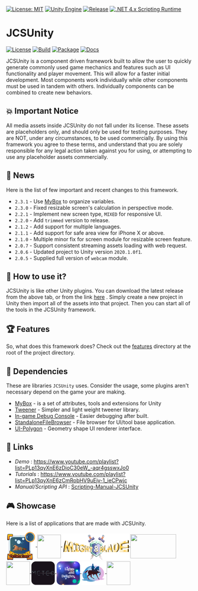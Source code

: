 [![License: MIT](https://img.shields.io/badge/License-MIT-green.svg)](https://opensource.org/licenses/MIT)
[![Unity Engine](https://img.shields.io/badge/unity-2023.1.0f1-black.svg?style=flat&logo=unity&cacheSeconds=2592000)](https://unity3d.com/get-unity/download/archive)
[![Release](https://img.shields.io/github/tag/jcs090218/JCSUnity.svg?label=release&logo=github)](https://github.com/jcs090218/JCSUnity/releases/latest)
[![.NET 4.x Scripting Runtime](https://img.shields.io/badge/.NET-4.x-blueviolet.svg?style=flat&cacheSeconds=2592000)](https://docs.unity3d.com/2018.3/Documentation/Manual/ScriptingRuntimeUpgrade.html)

# JCSUnity

[![License](https://github.com/jcs090218/JCSUnity/actions/workflows/license.yml/badge.svg)](https://github.com/jcs090218/JCSUnity/actions/workflows/license.yml)
[![Build](https://github.com/jcs090218/JCSUnity/actions/workflows/build.yml/badge.svg)](https://github.com/jcs090218/JCSUnity/actions/workflows/build.yml)
[![Package](https://github.com/jcs090218/JCSUnity/actions/workflows/package.yml/badge.svg)](https://github.com/jcs090218/JCSUnity/actions/workflows/package.yml)
[![Docs](https://github.com/jcs090218/JCSUnity/actions/workflows/docs.yml/badge.svg)](https://github.com/jcs090218/JCSUnity/actions/workflows/docs.yml)

JCSUnity is a component driven framework built to allow the user
to quickly generate commonly used game mechanics and features
such as UI functionality and player movement. This will allow
for a faster initial development. Most components work individually
while other components must be used in tandem with others.
Individually components can be combined to create new behaviors.

## 💥 Important Notice

All media assets inside JCSUnity do not fall under its license.
These assets are placeholders only, and should only be used for
testing purposes. They are NOT, under any circumstances, to be
used commercially. By using this framework you agree to these
terms, and understand that you are solely responsible for any
legal action taken against you for using, or attempting to use
any placeholder assets commercially.

## 📰 News

Here is the list of few important and recent changes to this framework.

- `2.3.1` - Use [MyBox](https://github.com/Deadcows/MyBox) to organize variables.
- `2.3.0` - Fixed resizable screen's calculation in perspective mode.
- `2.2.1` - Implement new screen type, `MIXED` for responsive UI.
- `2.2.0` - Add `trimmed` version to release.
- `2.1.2` - Add support for multiple languages.
- `2.1.1` - Add support for safe area view for iPhone X or above.
- `2.1.0` - Multiple minor fix for screen module for resizable screen feature.
- `2.0.7` - Support consistent streaming assets loading with web request.
- `2.0.6` - Updated project to Unity version `2020.1.0f1`.
- `2.0.5` - Supplied full version of `webcam` module.

## 🔨 How to use it?

JCSUnity is like other Unity plugins. You can download the latest
release from the above tab, or from the link
[here](https://github.com/jcs090218/JCSUnity/releases/latest)
. Simply create a new project in Unity then import all of
the assets into that project. Then you can start all of the tools
in the JCSUnity framework. <br/>

## 🏆 Features

So, what does this framework does? Check out the
[features](https://github.com/jcs090218/JCSUnity/tree/master/features)
directory at the root of the project directory.

## 📌 Dependencies

These are libraries `JCSUnity` uses. Consider the usage, some plugins
aren't necessary depend on the game your are making.

- [MyBox](https://github.com/Deadcows/MyBox) - is a set of attributes, tools and extensions for Unity
- [Tweener](https://github.com/PeterVuorela/Tweener) - Simpler and light weight tweener library.
- [In-game Debug Console](https://assetstore.unity.com/packages/tools/gui/in-game-debug-console-68068) - Easier debugging after built.
- [StandaloneFileBrowser](https://github.com/gkngkc/UnityStandaloneFileBrowser) - File browser for UI/tool base application.
- [UI-Polygon](https://github.com/CiaccoDavide/Unity-UI-Polygon) - Geometry shape UI renderer interface.

## 🔗 Links

- *Demo* : https://www.youtube.com/playlist?list=PLp13qyXnE6zDioC30eW_-aqr4gsswxJo0
- *Tutorials* : https://www.youtube.com/playlist?list=PLp13qyXnE6zCmRobHV9uEjv-1_ieCPwjc
- *Manual/Scripting API* : [Scripting-Manual-JCSUnity](https://jcs090218.github.io/JCSUnity/Manual/index.html)

## 🎮 Showcase

Here is a list of applications that are made with JCSUnity.

<a href="https://apkcombo.com/twilight-tower-livevr/com.AAU.TwilightTower/" target="_blank">
  <img src="./etc/games/Twilight_Tower.png" width="80" height="80" align="middle"/>
</a>
<a href="https://apkcombo.com/hemlock-and-the-horrible-net/com.aau.jcs/" target="_blank">
  <img src="./etc/games/Hemlock.png" width="64" height="64" align="middle"/>
</a>
<a href="https://www.youtube.com/watch?v=vPapMMxzNGg&feature=youtu.be" target="_blank">
  <img src="./etc/games/might_&_blade.png" width="180" height="72" align="middle"/>
</a>
<a href="https://mwgamedesign.itch.io/sugar-sleuths" target="_blank">
  <img src="./etc/games/SugarSleuths.png" width="124" height="65" align="middle"/>
</a>
<a href="http://www.jcs-profile.com/public/links/Links_PipelineOfEmperorYu/" target="_blank">
  <img src="./etc/games/PEY.png" width="64" height="64" align="middle"/>
</a>
<a href="https://meteo.com.tw/app-download.html" target="_blank">
  <img src="./etc/app/Meteo.png" width="64" height="64" align="middle"/>
</a>
<a href="https://apps.apple.com/us/app/lights-delights/id1541283833" target="_blank">
  <img src="./etc/app/LnD.png" width="64" height="64" align="middle"/>
</a>
<a href="https://apps.apple.com/us/app/monumental-conversations/id1585909435" target="_blank">
  <img src="./etc/app/MonCon.png" width="64" height="64" align="middle"/>
</a>
<a href="https://kuhhenry.itch.io/alice-in-surprise" target="_blank">
  <img src="./etc/games/AIS.png" width="64" height="64" align="middle"/>
</a>
